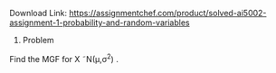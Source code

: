Download Link: https://assignmentchef.com/product/solved-ai5002-assignment-1-probability-and-random-variables
<br>



<ol>

 <li>Problem</li>

</ol>

Find the MGF for X ˜N(µ,σ<sup>2</sup>) .